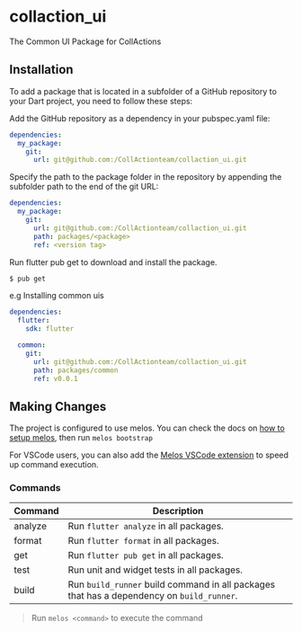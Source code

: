# collaction_ui
The Common UI Package for CollActions

## Installation
To add a package that is located in a subfolder of a GitHub repository to your Dart project, you need to follow these steps:

Add the GitHub repository as a dependency in your pubspec.yaml file:
```yaml
dependencies:
  my_package:
    git:
      url: git@github.com:/CollActionteam/collaction_ui.git
```

Specify the path to the package folder in the repository by appending the subfolder path to the end of the git URL:
```yaml
dependencies:
  my_package:
    git:
      url: git@github.com:/CollActionteam/collaction_ui.git
      path: packages/<package>
      ref: <version tag>
```
Run flutter pub get to download and install the package.
```bash
$ pub get
```
e.g Installing common uis
```yaml
dependencies:
  flutter:
    sdk: flutter

  common:
    git:
      url: git@github.com:/CollActionteam/collaction_ui.git
      path: packages/common
      ref: v0.0.1
```

## Making Changes

The project is configured to use melos. You can check the docs on [how to setup melos](https://melos.invertase.dev/getting-started), then run `melos bootstrap`

For VSCode users, you can also add the [Melos VSCode extension](https://marketplace.visualstudio.com/items?itemName=blaugold.melos-code) to speed up command execution.

### Commands

| Command | Description |
| - | - |
analyze | Run `flutter analyze` in all packages.
format | Run `flutter format` in all packages.
get | Run `flutter pub get` in all packages.
test | Run unit and widget tests in all packages.
build | Run `build_runner` build command in all packages that has a dependency on `build_runner`.

> Run `melos <command>` to execute the command
